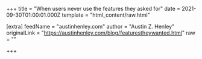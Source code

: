 
+++
title = "When users never use the features they asked for"
date = 2021-09-30T01:00:01.000Z
template = "html_content/raw.html"

[extra]
feedName = "austinhenley.com"
author = "Austin Z. Henley"
originalLink = "https://austinhenley.com/blog/featurestheywanted.html"
raw = ""

+++

